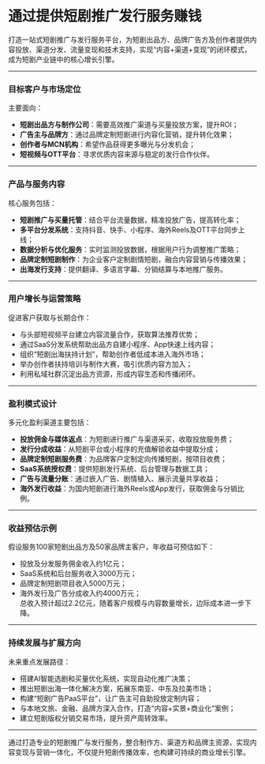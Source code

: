 # 通过提供短剧推广发行服务赚钱

打造一站式短剧推广与发行服务平台，为短剧出品方、品牌广告方及创作者提供内容投放、渠道分发、流量变现和技术支持，实现“内容+渠道+变现”的闭环模式，成为短剧产业链中的核心增长引擎。

***

### 目标客户与市场定位  
主要面向：  
* **短剧出品方与制作公司**：需要高效推广渠道与买量投放方案，提升ROI；  
* **广告主与品牌方**：通过品牌定制短剧进行内容化营销，提升转化效果；  
* **创作者与MCN机构**：希望作品获得更多曝光与分发机会；  
* **短视频与OTT平台**：寻求优质内容来源与稳定的发行合作伙伴。

***

### 产品与服务内容  
核心服务包括：  
* **短剧推广与买量托管**：结合平台流量数据，精准投放广告，提高转化率；  
* **多平台分发系统**：支持抖音、快手、小程序、海外Reels及OTT平台同步上线；  
* **数据分析与优化服务**：实时监测投放数据，根据用户行为调整推广策略；  
* **品牌定制短剧制作**：为企业客户定制剧情短剧，融合内容营销与传播效果；  
* **出海发行支持**：提供翻译、多语言字幕、分销结算与本地推广服务。

***

### 用户增长与运营策略  
促进客户获取与长期合作：  
* 与头部短视频平台建立内容流量合作，获取算法推荐优势；  
* 通过SaaS分发系统帮助出品方自建小程序、App快速上线内容；  
* 组织“短剧出海扶持计划”，帮助创作者低成本进入海外市场；  
* 举办创作者扶持培训与制作大赛，吸引优质内容方加入；  
* 利用私域社群沉淀出品方资源，形成内容生态和传播闭环。

***

### 盈利模式设计  
多元化盈利渠道主要包括：  
* **投放佣金与媒体返点**：为短剧进行推广与渠道采买，收取投放服务费；  
* **发行分成收益**：从短剧平台或小程序的充值解锁收益中提取分成；  
* **品牌定制短剧服务费**：为品牌客户定制定向传播短剧，按项目收费；  
* **SaaS系统授权费**：提供短剧发行系统、后台管理与数据工具；  
* **广告与流量分账**：通过嵌入广告、剧情植入、展示流量共享收益；  
* **海外发行收益**：为国内短剧进行海外Reels或App发行，获取佣金与分销比例。

***

### 收益预估示例  
假设服务100家短剧出品方及50家品牌主客户，年收益可预估如下：  
* 投放及分发服务佣金收入约1亿元；  
* SaaS系统和后台服务收入3000万元；  
* 品牌定制短剧项目收入5000万元；  
* 海外发行及广告分成收入约4000万元；  
总收入预计超过2.2亿元，随着客户规模与内容数量增长，边际成本进一步下降。

***

### 持续发展与扩展方向  
未来重点发展路径：  
* 搭建AI智能选剧和买量优化系统，实现自动化推广决策；  
* 推出短剧出海一体化解决方案，拓展东南亚、中东及拉美市场；  
* 构建“短剧广告PaaS平台”，让广告主可自助投放定制内容；  
* 与本地文旅、金融、品牌方深入合作，打造“内容+实景+商业化”案例；  
* 建立短剧版权分销交易市场，提升资产周转效率。

***

通过打造专业的短剧推广与发行服务，整合制作方、渠道方和品牌主资源，实现内容变现与营销一体化，不仅提升短剧传播效率，也构建可持续的商业增长引擎。
